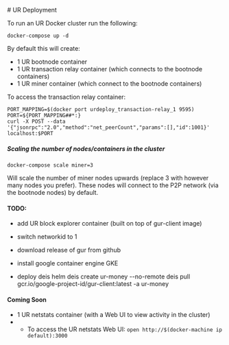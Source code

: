# UR Deployment

To run an UR Docker cluster run the following:

```
docker-compose up -d
```

By default this will create:

* 1 UR bootnode container
* 1 UR transaction relay container (which connects to the bootnode containers)
* 1 UR miner container (which connect to the bootnode containers)

To access the transaction relay container:

```
PORT_MAPPING=$(docker port urdeploy_transaction-relay_1 9595)
PORT=${PORT_MAPPING##*:}
curl -X POST --data '{"jsonrpc":"2.0","method":"net_peerCount","params":[],"id":1001}' localhost:$PORT
```

##### Scaling the number of nodes/containers in the cluster

```
docker-compose scale miner=3
```

Will scale the number of miner nodes upwards (replace 3 with however many nodes
you prefer). These nodes will connect to the P2P network (via the bootnode nodes)
by default.

#### TODO:

* add UR block explorer container (built on top of gur-client image)
* switch networkid to 1
* download release of gur from github

* install google container engine GKE
* deploy deis helm
deis create ur-money --no-remote
deis pull gcr.io/google-project-id/gur-client:latest -a  ur-money


#### Coming Soon

* 1 UR netstats container (with a Web UI to view activity in the cluster)
* * To access the UR netstats Web UI: `open http://$(docker-machine ip default):3000`
